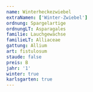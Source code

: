 ```yaml
---
name: Winterheckezwiebel
extraNamen: ['Winter-Zwiebel']
ordnung: Spargelartige
ordnungLT: Asparagales
familie: Lauchgewächse
familieLT: Alliaceae
gattung: Allium
art: fistulosum
staude: false
preis: B
jahr: '1'
winter: true
karlsgarten: true
---
```

